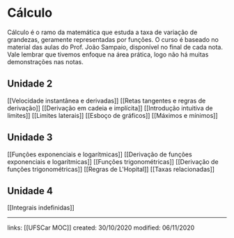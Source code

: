 # Cálculo
Cálculo é o ramo da matemática que estuda a taxa de variação de grandezas, geramente representadas por funções. O curso é baseado no material das aulas do Prof. João Sampaio, disponível no final de cada nota. Vale lembrar que tivemos enfoque na área prática, logo não há muitas demonstrações nas notas. 

## Unidade 2
[[Velocidade instantânea e derivadas]]
[[Retas tangentes e regras de derivação]]
[[Derivação em cadeia e implícita]]
[[Introdução intuitiva de limites]]
[[Limites laterais]]
[[Esboço de gráficos]]
[[Máximos e mínimos]]

## Unidade 3
[[Funções exponenciais e logarítmicas]]
[[Derivação de funções exponenciais e logarítmicas]]
[[Funções trigonométricas]]
[[Derivação de funções trigonométricas]]
[[Regras de L'Hopital]]
[[Taxas relacionadas]]

## Unidade 4
[[Integrais indefinidas]]

---

links: [[UFSCar MOC]]
created: 30/10/2020
modified: 06/11/2020